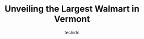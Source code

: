 ---
layout: ampstory
image: https://i0.wp.com/www.statenavi.com/wp-content/uploads/2023/05/walmart-supercenter-0-in-vermont-1685176666.png?resize=640,853
author: techidn
featured: false
description: If you happen to be in Vermont, USA, and looking for a massive Walmart store to fulfill your shopping needs, youre in luck! Weve compiled a list of the top five Largest Walmart locations i
title: Unveiling the Largest Walmart in Vermont
cover:
   title: Unveiling the Largest Walmart in Vermont
   subtitle: STATENAVI
   background: https://www.statenavi.com/wp-content/uploads/2023/05/walmart-supercenter-0-in-vermont-1685176666.png

pages: 
 - layout: thirds
   top: <h1>#1 Walmart</h1>
   bottom: "<p>St. Albans is a small city, so having a big chain like Walmart does help with some of the necessities and comforts we wouldnt otherwise have. Cant speak much about the </p>"
   background: https://www.statenavi.com/wp-content/uploads/2023/05/walmart-supercenter-1-in-vermont-1685176669.jpeg
   backgroundblur: true
 - layout: thirds
   top: <h1>#2 Walmart Supercenter</h1>
   bottom: "<p>Its a Walmart, I mean its fine. I can get most of what I need here, but the plus size clothing section for women at least is pathetic. Theres very little selection and</p>"
   background: https://www.statenavi.com/wp-content/uploads/2023/05/walmart-supercenter-2-in-vermont-1685176669.png
   cta:
      link: https://www.statenavi.com/unveiling-the-largest-walmart-in-vermont/
      text: Unveiling the Largest Walmart in Vermont
 - layout: thirds
   top: <h1>#3 Walmart Supercenter</h1>
   bottom: "<p>282 Berlin Mall Rd, Berlin, VT 05602, United States</p>"
   background: https://www.statenavi.com/wp-content/uploads/2023/05/walmart-supercenter-3-in-vermont-1685176670.png
   cta:
      link: https://www.statenavi.com/unveiling-the-largest-walmart-in-vermont/
      text: Unveiling the Largest Walmart in Vermont
 - layout: thirds
   top: <h1>#4 Walmart Supercenter</h1>
   bottom: "<p>115 Seymour Dr, Newport, VT 05855, United States</p>"
   background: https://images.unsplash.com/photo-1580610447943-1bfbef5efe07?ixlib=rb-4.0.3&ixid=MnwxMjA3fDB8MHxwaG90by1wYWdlfHx8fGVufDB8fHx8&auto=format&fit=crop&w=640&h=853&q=80
   cta:
      link: https://www.statenavi.com/unveiling-the-largest-walmart-in-vermont/
      text: Unveiling the Largest Walmart in Vermont
 - layout: thirds
   top: <h1>#5 Walmart Supercenter</h1>
   bottom: "<p>4901 Dartmouth College Hwy, Woodsville, NH 03785, United States</p>"
   background: https://images.unsplash.com/photo-1541356665065-22676f35dd40?ixlib=rb-4.0.3&ixid=MnwxMjA3fDB8MHxwaG90by1wYWdlfHx8fGVufDB8fHx8&auto=format&fit=crop&w=640&h=853&q=80
   cta:
      link: https://www.statenavi.com/unveiling-the-largest-walmart-in-vermont/
      text: Unveiling the Largest Walmart in Vermont

 - layout: thirds
   middle: Continue reading...
   background: https://images.unsplash.com/photo-1509114397022-ed747cca3f65?ixlib=rb-4.0.3&ixid=MnwxMjA3fDB8MHxwaG90by1wYWdlfHx8fGVufDB8fHx8&auto=format&fit=crop&w=640&h=853&q=80
   cta:
      link: https://www.statenavi.com/unveiling-the-largest-walmart-in-vermont/
      text: Unveiling the Largest Walmart in Vermont
      
---